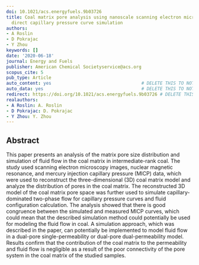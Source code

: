```yaml
---
doi: 10.1021/acs.energyfuels.9b03726
title: Coal matrix pore analysis using nanoscale scanning electron microscopy and
  direct capillary pressure curve simulation
authors:
- A Roslin
- D Pokrajac
- Y Zhou
keywords: []
date: '2020-06-18'
journal: Energy and Fuels
publisher: American Chemical Societyservice@acs.org
scopus_cite: 5
pub_type: Article
auto_content: yes                                  # DELETE THIS TO NOT AUTO GENERATE CONTENT
auto_data: yes                                     # DELETE THIS TO NOT AUTO GENERATE METADATA
redirect: https://doi.org/10.1021/acs.energyfuels.9b03726 # DELETE THIS TO NOT REDIRECT
realauthors:
- A Roslin: A. Roslin
- D Pokrajac: D. Pokrajac
- Y Zhou: Y. Zhou
---
```



## Abstract
This paper presents an analysis of the matrix pore size distribution and simulation of fluid flow in the coal matrix in intermediate-rank coal. The study used scanning electron microscopy images, nuclear magnetic resonance, and mercury injection capillary pressure (MICP) data, which were used to reconstruct the three-dimensional (3D) coal matrix model and analyze the distribution of pores in the coal matrix. The reconstructed 3D model of the coal matrix pore space was further used to simulate capillary-dominated two-phase flow for capillary pressure curves and fluid configuration calculation. The analysis showed that there is good congruence between the simulated and measured MICP curves, which could mean that the described simulation method could potentially be used for modeling the fluid flow in coal. A simulation approach, which was described in the paper, can potentially be implemented to model fluid flow in a dual-pore single-permeability or dual-pore dual-permeability model. Results confirm that the contribution of the coal matrix to the permeability and fluid flow is negligible as a result of the poor connectivity of the pore system in the coal matrix of the studied samples.
